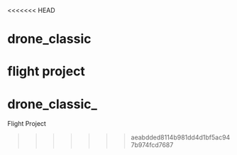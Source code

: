 <<<<<<< HEAD
# drone_classic
flight project 
=======
# drone_classic_
Flight Project
>>>>>>> aeabdded8114b981dd4d1bf5ac947b974fcd7687
